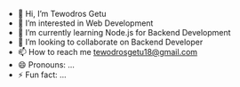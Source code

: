 - 👋 Hi, I’m Tewodros Getu
- 👀 I’m interested in Web Development
- 🌱 I’m currently learning Node.js for Backend Development
- 💞️ I’m looking to collaborate on Backend Developer
- 📫 How to reach me tewodrosgetu18@gmail.com
- 😄 Pronouns: ...
- ⚡ Fun fact: ...

<!---
tewodrosgetu/tewodrosgetu is a ✨ special ✨ repository because its `README.md` (this file) appears on your GitHub profile.
You can click the Preview link to take a look at your changes.
--->
